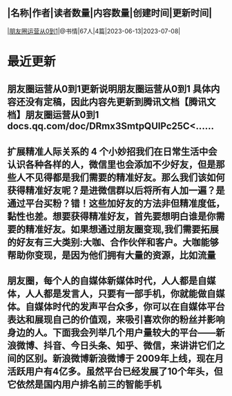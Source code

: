 |名称|作者|读者数量|内容数量|创建时间|更新时间|
---
|[朋友圈运营从0到1](https://xiaobot.net/p/renmaimoney?refer=0b133df9-27dc-423b-8101-639049001c13)|@书情|67人|4篇|2023-06-13|2023-07-08|

# 最近更新
## 朋友圈运营从0到1更新说明朋友圈运营从0到1 具体内容还没有定稿，因此内容先更新到腾讯文档【腾讯文档】朋友圈运营从0到1 docs.qq.com/doc/DRmx3SmtpQUlPc25C<......
## 扩展精准人际关系的 4 个小妙招我们在日常生活中会认识各种各样的人，微信里也会添加不少好友，但是那些人不见得都是我们需要的精准好友。那么我们该如何获得精准好友呢？是进微信群以后将所有人加一遍？是通过平台买粉？错！这些加好友的方法非但精准度低，黏性也差。想要获得精准好友，首先要想明白谁是你需要的精准好友。如果想通过朋友圈变现,我们需要拓展的好友有三大类别:大咖、合作伙伴和客户。大咖能够帮助你变现，是因为他们拥有大量的资源，比如流量
## 朋友圈，每个人的自媒体新媒体时代，人人都是自媒体，人人都是发言人，只要有一部手机，你就能做自媒体。自媒体时代的发声平台众多，你可以在自媒体平台表达和展现自己的价值观，来吸引喜欢你的粉丝并影响身边的人。下面我会列举几个用户量较大的平台——新浪微博、抖音、今日头条、知乎、微信，来讲讲它们之间的区别。新浪微博新浪微博于 2009年上线，现在月活跃用户有4亿多。虽然平台已经发展了10个年头，但它依然是国内用户排名前三的智能手机

